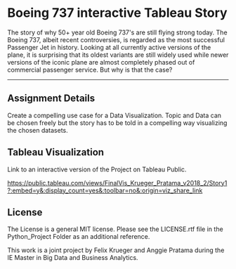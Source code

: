 # Boeing 737 interactive Tableau Story #

The story of why 50+ year old Boeing 737's are still flying strong today.
The Boeing 737, albeit recent controversies, is regarded as the most successful Passenger Jet in history. Looking at all currently active versions of the plane, it is surprising that its oldest variants are still widely used while newer versions of the iconic plane are almost completely phased out of commercial passenger service. But why is that the case? 

----

## Assignment Details ##

Create a compelling use case for a Data Visualization. Topic and Data can be chosen freely but the story has to be told in a compelling way visualizing the chosen datasets. 

## Tableau Visualization ##

Link to an interactive version of the Project on Tableau Public.

https://public.tableau.com/views/FinalVis_Krueger_Pratama_v2018_2/Story1?:embed=y&:display_count=yes&:toolbar=no&:origin=viz_share_link

## License ##

The License is a general MIT license. Please see the LICENSE.rtf file in the Python_Project Folder as an additional reference.

This work is a joint project by Felix Krueger and Anggie Pratama during the IE Master in Big Data and Business Analytics.
